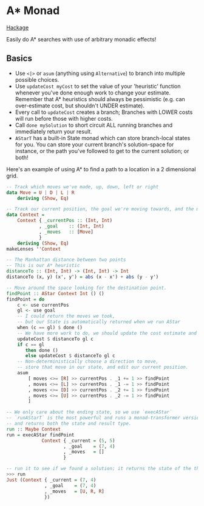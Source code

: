 A\* Monad
=========

[Hackage](http://hackage.haskell.org/package/astar-monad)

Easily do A\* searches with use of arbitrary monadic effects!

## Basics

* Use `<|>` or `asum` (anything using `Alternative`) to branch into multiple possible choices.
* Use `updateCost myCost` to set the value of your 'heuristic' function whenever you've done enough work to change your estimate.  Remember that A\* heuristics should always be pessimistic (e.g. can over-estimate cost, but shouldn't UNDER estimate). 
* Every call to `updateCost` creates a branch; Branches with LOWER costs will run before those with higher costs.
* Call `done mySolution` to short circuit ALL running branches and immediately return your result.
* `AStarT` has a built-in State monad which can store branch-local states for you. You can store your current branch's solution-space for instance, or the path you've followed to get to the current solution; or both!

Here's an example of using A\* to find a path to a location in a 2 dimensional grid.

```haskell
-- Track which moves we've made, up, down, left or right
data Move = U | D | L | R
    deriving (Show, Eq)

-- Track our current position, the goal we're moving towards, and the moves we've taken so far.
data Context =
    Context { _currentPos :: (Int, Int)
            , _goal    :: (Int, Int)
            , _moves   :: [Move]
            }
    deriving (Show, Eq)
makeLenses ''Context

-- The Manhattan distance between two points
-- This is our A* heuristic
distanceTo :: (Int, Int) -> (Int, Int) -> Int
distanceTo (x, y) (x', y') = abs (x - x') + abs (y - y')

-- Move around the space looking for the destination point.
findPoint :: AStar Context Int () ()
findPoint = do
    c <- use currentPos
    gl <- use goal
    -- I could return the moves we took, 
    -- but our State is automatically returned when we run AStar
    when (c == gl) $ done ()
    -- We have more work to do, we should update the cost estimate and continue
    updateCost $ distanceTo gl c
    if c == gl 
       then done ()
       else updateCost $ distanceTo gl c
    -- Non-deterministically choose a direction to move, 
    -- store that move in our state, and edit our current position.
    asum
        [ moves <>= [R] >> currentPos . _1 += 1 >> findPoint
        , moves <>= [L] >> currentPos . _1 -= 1 >> findPoint
        , moves <>= [D] >> currentPos . _2 += 1 >> findPoint
        , moves <>= [U] >> currentPos . _2 -= 1 >> findPoint
        ]

-- We only care about the ending state, so we use `execAStar`
-- `runAStarT` is the most powerful and runs a monad-transformer version
-- and returns both the state and result type.
run :: Maybe Context
run = execAStar findPoint
             Context { _current = (5, 5)
                     , _goal    = (7, 4)
                     , _moves   = []
                     }

-- run it to see if we found a solution; it returns the state of the the 'winning' branch.
>>> run 
Just (Context { _current = (7, 4)
              , _goal    = (7, 4)
              , _moves   = [U, R, R]
              })
```
